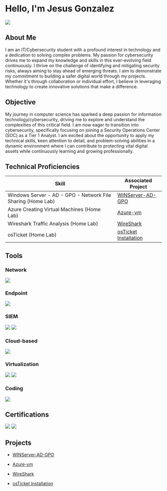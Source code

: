 # Hello, I'm Jesus Gonzalez
<a href="https://linkedin.com/in/jesusmgg"><img src="https://img.shields.io/badge/-LinkedIn-0072b1?&style=for-the-badge&logo=linkedin&logoColor=white" /></a>

## About Me

I am an IT/Cybersecurity student with a profound interest in technology and a dedication to solving complex problems. My passion for cybersecurity drives me to expand my knowledge and skills in this ever-evolving field continuously. I thrive on the challenge of identifying and mitigating security risks, always aiming to stay ahead of emerging threats. I aim to demonstrate my commitment to building a safer digital world through my projects. Whether it's through collaboration or individual effort, I believe in leveraging technology to create innovative solutions that make a difference.

## Objective

My journey in computer science has sparked a deep passion for information technology/cybersecurity, driving me to explore and understand the complexities of this critical field. I am now eager to transition into cybersecurity, specifically focusing on joining a Security Operations Center (SOC) as a Tier 1 Analyst. I am excited about the opportunity to apply my technical skills, keen attention to detail, and problem-solving abilities in a dynamic environment where I can contribute to protecting vital digital assets while continuously learning and growing professionally.

## Technical Proficiencies

| Skill                                         | Associated Project         |
|-----------------------------------------------|----------------------------|
| Windows Server - AD - GPO - Network File Sharing (Home Lab) | <a href="https://github.com/JG-CYBERTECH/WINDOWS-SERVER---ACTIVE-DIRECTORY">WINServer-AD-GPO</a>|
| Azure Creating Virtual Machines (Home Lab) | <a href="https://github.com/JG-CYBERTECH/Azure-vm">Azure-vm</a>|
| Wireshark Traffic Analysis (Home Lab) | <a href="https://github.com/JG-CYBERTECH/WireShark">WireShark</a> |
| osTicket (Home Lab) | <a href="https://github.com/JG-CYBERTECH/osTicket-Installation">osTicket Installation</a>|

## Tools

### Network
<div>
    <img src="https://img.shields.io/badge/-Wireshark-1679A7?&style=for-the-badge&logo=Wireshark&logoColor=white" />
</div>

### Endpoint
<div>
    <img src="https://img.shields.io/badge/-Microsoft_Defender_for_Endpoint-00A4EF?&style=for-the-badge&logo=Microsoft&logoColor=white" />
</div>

### SIEM
<div>
    <img src="https://img.shields.io/badge/-Microsoft_Sentinel-0078D4?&style=for-the-badge&logo=Microsoft&logoColor=white" />
    <img src="https://img.shields.io/badge/-Splunk-000000?&style=for-the-badge&logo=Splunk&logoColor=white" />
</div>

### Cloud-based
</div>
    <img src="https://img.shields.io/badge/-Azure-0078D4?style=for-the-badge&logo=Microsoft-Azure&logoColor=white" /> 
</div>

### Virtualization
</div>
    <p>
    <img src="https://img.shields.io/badge/-VirtualBox-183A61?style=for-the-badge&logo=VirtualBox&logoColor=white" /> 
    <img src="https://img.shields.io/badge/-VMware-607078?style=for-the-badge&logo=VMware&logoColor=white" />
</p>

</div>

### Coding
</div>
    <img src="https://img.shields.io/badge/-Python-3776AB?&style=for-the-badge&logo=Python&logoColor=white" />
</div>

## Certifications
<div>
    <img src="https://img.shields.io/badge/-Google%20Cybersecurity%20Certificate-4285F4?&style=for-the-badge&logo=Coursera&logoColor=white" /> 
    <img src="https://img.shields.io/badge/-A%2B-4D4D4D?&style=for-the-badge&logo=CompTIA&logoColor=white" />
</div>

## Projects
- <a href="https://github.com/JG-CYBERTECH/WINDOWS-SERVER---ACTIVE-DIRECTORY">WINServer-AD-GPO</a>

- <a href="https://github.com/JG-CYBERTECH/Azure-vm">Azure-vm</a>

-  <a href="https://github.com/JG-CYBERTECH/WireShark">WireShark</a>

- <a href="https://github.com/JG-CYBERTECH/osTicket-Installation">osTicket Installation</a>

